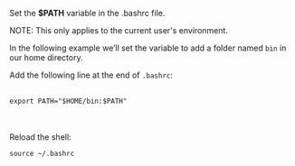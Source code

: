 
Set the **$PATH** variable in the .bashrc file.

NOTE: This only applies to the current user's environment.

In the following example we’ll set the variable to add a folder named `bin` in our home directory.

Add the following line at the end of `.bashrc`:
<br><br>

```
export PATH="$HOME/bin:$PATH"
```
<br><br>
Reload the shell:

```
source ~/.bashrc
```
